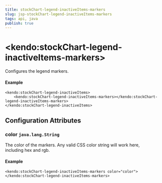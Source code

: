 ```yaml
---
title: stockChart-legend-inactiveItems-markers
slug: jsp-stockChart-legend-inactiveItems-markers
tags: api, java
publish: true
---
```


# \<kendo:stockChart-legend-inactiveItems-markers\>

Configures the legend markers.

#### Example
    <kendo:stockChart-legend-inactiveItems>
        <kendo:stockChart-legend-inactiveItems-markers></kendo:stockChart-legend-inactiveItems-markers>
    </kendo:stockChart-legend-inactiveItems>

## Configuration Attributes

### color `java.lang.String`

The color of the markers.
Any valid CSS color string will work here, including hex and rgb.

#### Example
    <kendo:stockChart-legend-inactiveItems-markers color="color">
    </kendo:stockChart-legend-inactiveItems-markers>

 
